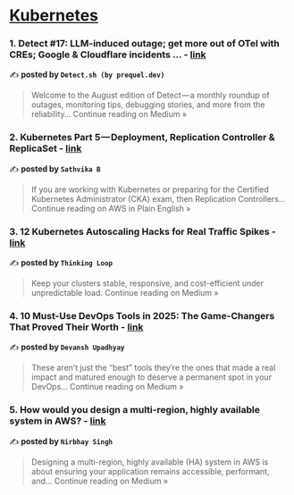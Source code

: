 
<h1><a href=https://medium.com/tag/kubernetes/recommended target="_blank" rel="noopener noreferrer">Kubernetes</a></h1>
<h3>1. Detect #17: LLM-induced outage; get more out of OTel with CREs; Google & Cloudflare incidents … - <a href="https://medium.com/@detect.sh/detect-17-llm-induced-outage-get-more-out-of-otel-with-cres-google-cloudflare-incidents-6be9dfa36149?source=rss------kubernetes-5" target="_blank" rel="noopener noreferrer">link</a></h3>

✍️ **posted by `Detect.sh (by prequel.dev)`**

<blockquote>Welcome to the August edition of Detect — a monthly roundup of outages, monitoring tips, debugging stories, and more from the reliability…
Continue reading on Medium »</blockquote>

<h3>2. Kubernetes Part 5 — Deployment, Replication Controller & ReplicaSet - <a href="https://aws.plainenglish.io/kubernetes-part-5-deployment-replication-controller-replicaset-4f4e043a8f15?source=rss------kubernetes-5" target="_blank" rel="noopener noreferrer">link</a></h3>

✍️ **posted by `Sathvika B`**

<blockquote>If you are working with Kubernetes or preparing for the Certified Kubernetes Administrator (CKA) exam, then Replication Controllers…
Continue reading on AWS in Plain English »</blockquote>

<h3>3. 12 Kubernetes Autoscaling Hacks for Real Traffic Spikes - <a href="https://medium.com/@ThinkingLoop/12-kubernetes-autoscaling-hacks-for-real-traffic-spikes-c4628d7d2aa3?source=rss------kubernetes-5" target="_blank" rel="noopener noreferrer">link</a></h3>

✍️ **posted by `Thinking Loop`**

<blockquote>Keep your clusters stable, responsive, and cost-efficient under unpredictable load.
Continue reading on Medium »</blockquote>

<h3>4. 10 Must-Use DevOps Tools in 2025: The Game-Changers That Proved Their Worth - <a href="https://medium.com/@upadhyayhere02/10-must-use-devops-tools-in-2025-the-game-changers-that-proved-their-worth-f1219175b8a4?source=rss------kubernetes-5" target="_blank" rel="noopener noreferrer">link</a></h3>

✍️ **posted by `Devansh Upadhyay`**

<blockquote>These aren’t just the “best” tools they’re the ones that made a real impact and matured enough to deserve a permanent spot in your DevOps…
Continue reading on Medium »</blockquote>

<h3>5. How would you design a multi-region, highly available system in AWS? - <a href="https://medium.com/@nirbhaysingh281/how-would-you-design-a-multi-region-highly-available-system-in-aws-ec9f73f2cbb1?source=rss------kubernetes-5" target="_blank" rel="noopener noreferrer">link</a></h3>

✍️ **posted by `Nirbhay Singh`**

<blockquote>Designing a multi-region, highly available (HA) system in AWS is about ensuring your application remains accessible, performant, and…
Continue reading on Medium »</blockquote>

